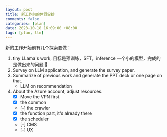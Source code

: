 ```yaml
---
layout: post
title: 新工作前的休假安排
comments: false
categories: [plan]
date: 2023-10-18 16:09:00 +08:00
tags: [plan, llm]
---
```


新的工作开始前有几个探索要做：

1. tiny LLama's work, 目标是预训练，SFT，inference 一个小的模型，完成的是做出来的问题 :rocket:
2. Survey on LLM application, and generate the survey paper.
3. Summarize of previous work and generate the PPT deck or one page on that.
    - LLM on recommendation
4. About the Azure account, adjust resources.
    - [x] Move the VPN first.
    - [x] the common
    - [-] the crawler
    - [x] the function part, it's already there
    - [x] the scheduler 
    - [-] CMS
    - [-] UX





